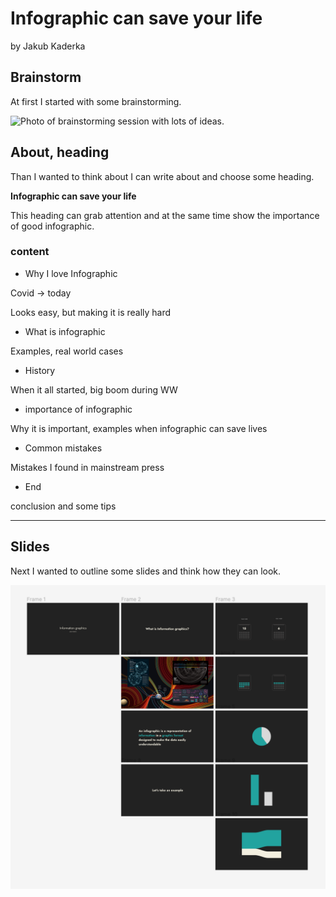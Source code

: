 # Infographic can save your life

by Jakub Kaderka

## Brainstorm

At first I started with some brainstorming.

![Photo of brainstorming session with lots of ideas.](english-for-designers/06-storytelling/images/Brainstorm.png)


## About, heading

Than I wanted to think about I can write about and choose some heading.

**Infographic can save your life**

This heading can grab attention and at the same time show the importance of good infographic.

### content

- Why I love Infographic

Covid -> today

Looks easy, but making it is really hard

- What is infographic

Examples, real world cases

- History

When it all started, big boom during WW

- importance of infographic

Why it is important, examples when infographic can save lives

- Common mistakes

Mistakes I found in mainstream press

- End

conclusion and some tips 


---



## Slides

Next I wanted to outline some slides and think how they can look.

![Photo of few slides I wanted to show.](images/Slides.png)

